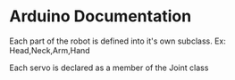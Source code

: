 # Arduino Documentation

Each part of the robot is defined into it's own subclass. Ex: Head,Neck,Arm,Hand

Each servo is declared as a member of the Joint class
